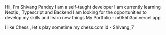 Hii, I'm Shivang Pandey 
I am a self-taught developer
I am currently learning Nextjs , Typescript and Backend
I am looking for the opportunities to develop my skills and learn new things
My Portfolio - m055h3ad.vercel.app

I like Chess , let's play sometime 
my chess.com id - Shivang_7
